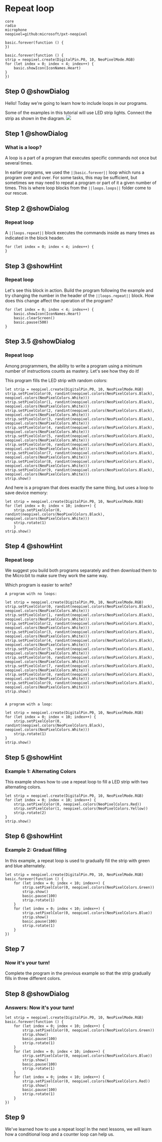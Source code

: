 # Repeat loop

```package
core
radio
microphone
neopixel=github:microsoft/pxt-neopixel
```

```template
basic.forever(function () {
})
```

```blocks
basic.forever(function () {
strip = neopixel.create(DigitalPin.P0, 10, NeoPixelMode.RGB)
for (let index = 0; index < 4; index++) {
    basic.showIcon(IconNames.Heart)
}
})
```

## Step 0 @showDialog
Hello! Today we're going to learn how to include loops in our programs.
  
Some of the examples in this tutorial will use LED strip lights. Connect the strip as shown in the diagram.
![](https://raw.githubusercontent.com/CraftAndCode/neopixel-extension/master/strip.png)

## Step 1 @showDialog
### What is a loop?

A loop is a part of a program that executes specific commands not once but several times.

In earlier programs, we used the ``||basic.forever||`` loop which runs a program over and over. For some tasks, this may be sufficient, but sometimes we may need to repeat a program or part of it a given number of times. This is where loop blocks from the ``||loops.loops||`` folder come to our rescue.

## Step 2 @showDialog
### Repeat loop
A ``||loops.repeat||`` block executes the commands inside as many times as indicated in the block header.

```block
for (let index = 0; index < 4; index++) {
}
```

## Step 3 @showHint
### Repeat loop
Let's see this block in action. Build the program following the example and try changing the number in the header of the ``||loops.repeat||`` block. How does this change affect the operation of the program?
```block
for (let index = 0; index < 4; index++) {
    basic.showIcon(IconNames.Heart)
    basic.clearScreen()
    basic.pause(500)
}
```
## Step 3.5 @showDialog
### Repeat loop
Among programmers, the ability to write a program using a minimum number of instructions counts as mastery. Let's see how they do it!
  
This program fills the LED strip with random colors:
```blocks
let strip = neopixel.create(DigitalPin.P0, 10, NeoPixelMode.RGB)
strip.setPixelColor(0, randint(neopixel.colors(NeoPixelColors.Black), neopixel.colors(NeoPixelColors.White)))
strip.setPixelColor(1, randint(neopixel.colors(NeoPixelColors.Black), neopixel.colors(NeoPixelColors.White)))
strip.setPixelColor(2, randint(neopixel.colors(NeoPixelColors.Black), neopixel.colors(NeoPixelColors.White)))
strip.setPixelColor(3, randint(neopixel.colors(NeoPixelColors.Black), neopixel.colors(NeoPixelColors.White)))
strip.setPixelColor(4, randint(neopixel.colors(NeoPixelColors.Black), neopixel.colors(NeoPixelColors.White)))
strip.setPixelColor(5, randint(neopixel.colors(NeoPixelColors.Black), neopixel.colors(NeoPixelColors.White)))
strip.setPixelColor(6, randint(neopixel.colors(NeoPixelColors.Black), neopixel.colors(NeoPixelColors.White)))
strip.setPixelColor(7, randint(neopixel.colors(NeoPixelColors.Black), neopixel.colors(NeoPixelColors.White)))
strip.setPixelColor(8, randint(neopixel.colors(NeoPixelColors.Black), neopixel.colors(NeoPixelColors.White)))
strip.setPixelColor(9, randint(neopixel.colors(NeoPixelColors.Black), neopixel.colors(NeoPixelColors.White)))
strip.show()
```
  
And here is a program that does exactly the same thing, but uses a loop to save device memory:
```blocks
let strip = neopixel.create(DigitalPin.P0, 10, NeoPixelMode.RGB)
for (let index = 0; index < 10; index++) {
    strip.setPixelColor(0, randint(neopixel.colors(NeoPixelColors.Black), neopixel.colors(NeoPixelColors.White)))
    strip.rotate(1)
    }
strip.show()
```

## Step 4 @showHint
### Repeat loop
We suggest you build both programs separately and then download them to the Micro:bit to make sure they work the same way.
   
Which program is easier to write?
```hint
A program with no loops:
```
```blocks
let strip = neopixel.create(DigitalPin.P0, 10, NeoPixelMode.RGB)
strip.setPixelColor(0, randint(neopixel.colors(NeoPixelColors.Black), neopixel.colors(NeoPixelColors.White)))
strip.setPixelColor(1, randint(neopixel.colors(NeoPixelColors.Black), neopixel.colors(NeoPixelColors.White)))
strip.setPixelColor(2, randint(neopixel.colors(NeoPixelColors.Black), neopixel.colors(NeoPixelColors.White)))
strip.setPixelColor(3, randint(neopixel.colors(NeoPixelColors.Black), neopixel.colors(NeoPixelColors.White)))
strip.setPixelColor(4, randint(neopixel.colors(NeoPixelColors.Black), neopixel.colors(NeoPixelColors.White)))
strip.setPixelColor(5, randint(neopixel.colors(NeoPixelColors.Black), neopixel.colors(NeoPixelColors.White)))
strip.setPixelColor(6, randint(neopixel.colors(NeoPixelColors.Black), neopixel.colors(NeoPixelColors.White)))
strip.setPixelColor(7, randint(neopixel.colors(NeoPixelColors.Black), neopixel.colors(NeoPixelColors.White)))
strip.setPixelColor(8, randint(neopixel.colors(NeoPixelColors.Black), neopixel.colors(NeoPixelColors.White)))
strip.setPixelColor(9, randint(neopixel.colors(NeoPixelColors.Black), neopixel.colors(NeoPixelColors.White)))
strip.show()
```
```hint
  
A program with a loop:
```
```blocks
let strip = neopixel.create(DigitalPin.P0, 10, NeoPixelMode.RGB)
for (let index = 0; index < 10; index++) {
    strip.setPixelColor(0, randint(neopixel.colors(NeoPixelColors.Black), neopixel.colors(NeoPixelColors.White)))
    strip.rotate(1)
}
strip.show()
```
## Step 5 @showHint
### Example 1: Alternating Colors
This example shows how to use a repeat loop to fill a LED strip with two alternating colors.
```blocks
let strip = neopixel.create(DigitalPin.P0, 10, NeoPixelMode.RGB)
for (let index = 0; index < 10; index++) {
    strip.setPixelColor(0, neopixel.colors(NeoPixelColors.Red))
    strip.setPixelColor(1, neopixel.colors(NeoPixelColors.Yellow))
    strip.rotate(2)
}
strip.show()
```
## Step 6 @showHint
### Example 2: Gradual filling
In this example, a repeat loop is used to gradually fill the strip with green and blue alternately.
```blocks
let strip = neopixel.create(DigitalPin.P0, 10, NeoPixelMode.RGB)
basic.forever(function () {
    for (let index = 0; index < 10; index++) {
        strip.setPixelColor(0, neopixel.colors(NeoPixelColors.Green))
        strip.show()
        basic.pause(100)
        strip.rotate(1)
    }
    for (let index = 0; index < 10; index++) {
        strip.setPixelColor(0, neopixel.colors(NeoPixelColors.Blue))
        strip.show()
        basic.pause(100)
        strip.rotate(1)
    }
})

```

## Step 7
### Now it's your turn!
Complete the program in the previous example so that the strip gradually fills in three different colors.
## Step 8 @showDialog
### Answers: Now it's your turn!
```blocks
let strip = neopixel.create(DigitalPin.P0, 10, NeoPixelMode.RGB)
basic.forever(function () {
    for (let index = 0; index < 10; index++) {
        strip.setPixelColor(0, neopixel.colors(NeoPixelColors.Green))
        strip.show()
        basic.pause(100)
        strip.rotate(1)
    }
    for (let index = 0; index < 10; index++) {
        strip.setPixelColor(0, neopixel.colors(NeoPixelColors.Blue))
        strip.show()
        basic.pause(100)
        strip.rotate(1)
    }
    for (let index = 0; index < 10; index++) {
        strip.setPixelColor(0, neopixel.colors(NeoPixelColors.Red))
        strip.show()
        basic.pause(100)
        strip.rotate(1)
    }
})
```
## Step 9
We've learned how to use a repeat loop! In the next lessons, we will learn how a conditional loop and a counter loop can help us.

